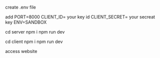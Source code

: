 create .env file 

add
PORT=8000
CLIENT_ID= your key id
CLIENT_SECRET= your secreat key 
ENV=SANDBOX

cd server 
npm i 
npm run dev

cd client
npm i 
npm run dev

access website 
